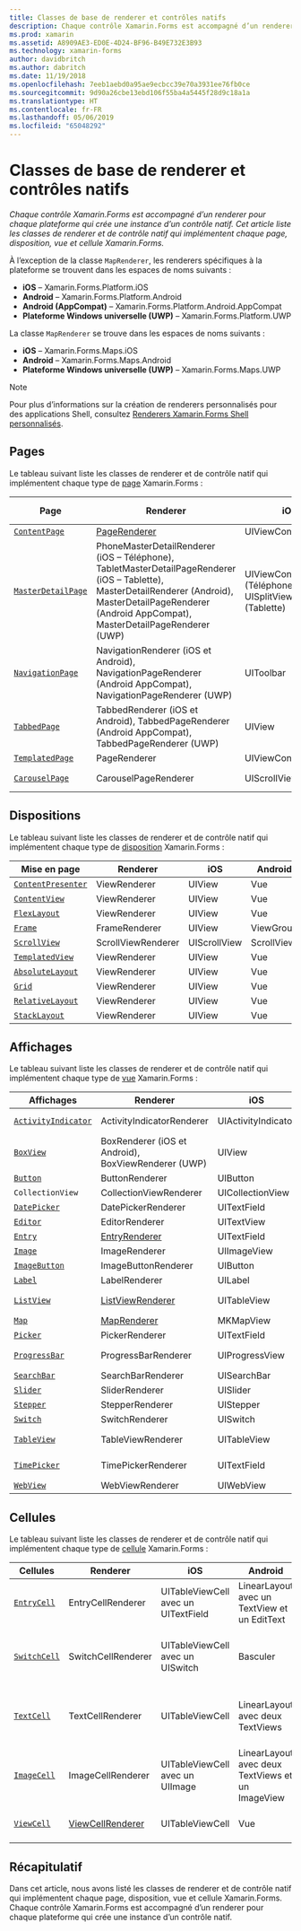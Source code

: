 ```yaml
---
title: Classes de base de renderer et contrôles natifs
description: Chaque contrôle Xamarin.Forms est accompagné d’un renderer pour chaque plateforme qui crée une instance d’un contrôle natif. Cet article liste les classes de renderer et de contrôle natif qui implémentent chaque page, disposition, vue et cellule Xamarin.Forms.
ms.prod: xamarin
ms.assetid: A8909AE3-ED0E-4D24-BF96-B49E732E3B93
ms.technology: xamarin-forms
author: davidbritch
ms.author: dabritch
ms.date: 11/19/2018
ms.openlocfilehash: 7eeb1aebd0a95ae9ecbcc39e70a3931ee76fb0ce
ms.sourcegitcommit: 9d90a26cbe13ebd106f55ba4a5445f28d9c18a1a
ms.translationtype: HT
ms.contentlocale: fr-FR
ms.lasthandoff: 05/06/2019
ms.locfileid: "65048292"
---
```

# <a name="renderer-base-classes-and-native-controls"></a>Classes de base de renderer et contrôles natifs

_Chaque contrôle Xamarin.Forms est accompagné d’un renderer pour chaque plateforme qui crée une instance d’un contrôle natif. Cet article liste les classes de renderer et de contrôle natif qui implémentent chaque page, disposition, vue et cellule Xamarin.Forms._

À l’exception de la classe `MapRenderer`, les renderers spécifiques à la plateforme se trouvent dans les espaces de noms suivants :

- **iOS** – Xamarin.Forms.Platform.iOS
- **Android** – Xamarin.Forms.Platform.Android
- **Android (AppCompat)** – Xamarin.Forms.Platform.Android.AppCompat
- **Plateforme Windows universelle (UWP)** – Xamarin.Forms.Platform.UWP

La classe `MapRenderer` se trouve dans les espaces de noms suivants :

- **iOS** – Xamarin.Forms.Maps.iOS
- **Android** – Xamarin.Forms.Maps.Android
- **Plateforme Windows universelle (UWP)** – Xamarin.Forms.Maps.UWP

> [!NOTE]
> Pour plus d’informations sur la création de renderers personnalisés pour des applications Shell, consultez [Renderers Xamarin.Forms Shell personnalisés](~/xamarin-forms/app-fundamentals/shell/customrenderers.md).

## <a name="pages"></a>Pages

Le tableau suivant liste les classes de renderer et de contrôle natif qui implémentent chaque type de [page](~/xamarin-forms/user-interface/controls/pages.md) Xamarin.Forms :

|Page|Renderer|iOS|Android|Android (AppCompat)|UWP|
|--- |--- |--- |--- |--- |--- |
|[`ContentPage`](xref:Xamarin.Forms.ContentPage)|[PageRenderer](~/xamarin-forms/app-fundamentals/custom-renderer/contentpage.md)|UIViewController|ViewGroup||FrameworkElement|
|[`MasterDetailPage`](xref:Xamarin.Forms.MasterDetailPage)|PhoneMasterDetailRenderer (iOS – Téléphone), TabletMasterDetailPageRenderer (iOS – Tablette), MasterDetailRenderer (Android), MasterDetailPageRenderer (Android AppCompat), MasterDetailPageRenderer (UWP)|UIViewController (Téléphone), UISplitViewController (Tablette)|DrawerLayout (v4)|DrawerLayout (v4)|FrameworkElement (Contrôle personnalisé)|
|[`NavigationPage`](xref:Xamarin.Forms.NavigationPage)|NavigationRenderer (iOS et Android), NavigationPageRenderer (Android AppCompat), NavigationPageRenderer (UWP)|UIToolbar|ViewGroup|ViewGroup|FrameworkElement (Contrôle personnalisé)|
|[`TabbedPage`](xref:Xamarin.Forms.TabbedPage)|TabbedRenderer (iOS et Android), TabbedPageRenderer (Android AppCompat), TabbedPageRenderer (UWP)|UIView|ViewPager|ViewPager|FrameworkElement (Pivot)|
|[`TemplatedPage`](xref:Xamarin.Forms.TemplatedPage)|PageRenderer|UIViewController|ViewGroup||FrameworkElement|
|[`CarouselPage`](xref:Xamarin.Forms.CarouselPage)|CarouselPageRenderer|UIScrollView|ViewPager|ViewPager|FrameworkElement (FlipView)|

## <a name="layouts"></a>Dispositions

Le tableau suivant liste les classes de renderer et de contrôle natif qui implémentent chaque type de [disposition](~/xamarin-forms/user-interface/controls/layouts.md) Xamarin.Forms :

|Mise en page|Renderer|iOS|Android|UWP|
|--- |--- |--- |--- |--- |
|[`ContentPresenter`](xref:Xamarin.Forms.ContentPresenter)|ViewRenderer|UIView|Vue|FrameworkElement|
|[`ContentView`](xref:Xamarin.Forms.ContentView)|ViewRenderer|UIView|Vue|FrameworkElement|
|[`FlexLayout`](xref:Xamarin.Forms.FlexLayout)|ViewRenderer|UIView|Vue|FrameworkElement|
|[`Frame`](xref:Xamarin.Forms.Frame)|FrameRenderer|UIView|ViewGroup|Bordure|
|[`ScrollView`](xref:Xamarin.Forms.ScrollView)|ScrollViewRenderer|UIScrollView|ScrollView|ScrollViewer|
|[`TemplatedView`](xref:Xamarin.Forms.TemplatedView)|ViewRenderer|UIView|Vue|FrameworkElement|
|[`AbsoluteLayout`](xref:Xamarin.Forms.AbsoluteLayout)|ViewRenderer|UIView|Vue|FrameworkElement|
|[`Grid`](xref:Xamarin.Forms.Grid)|ViewRenderer|UIView|Vue|FrameworkElement|
|[`RelativeLayout`](xref:Xamarin.Forms.RelativeLayout)|ViewRenderer|UIView|Vue|FrameworkElement|
|[`StackLayout`](xref:Xamarin.Forms.StackLayout)|ViewRenderer|UIView|Vue|FrameworkElement|

## <a name="views"></a>Affichages

Le tableau suivant liste les classes de renderer et de contrôle natif qui implémentent chaque type de [vue](~/xamarin-forms/user-interface/controls/views.md) Xamarin.Forms :

|Affichages|Renderer|iOS|Android|Android (AppCompat)|UWP|
|--- |--- |--- |--- |--- |--- |
|[`ActivityIndicator`](xref:Xamarin.Forms.ActivityIndicator)|ActivityIndicatorRenderer|UIActivityIndicator|Barre de progression||Barre de progression|
|[`BoxView`](xref:Xamarin.Forms.BoxView)|BoxRenderer (iOS et Android), BoxViewRenderer (UWP)|UIView|ViewGroup||Rectangle|
|[`Button`](xref:Xamarin.Forms.Button)|ButtonRenderer|UIButton|Bouton|AppCompatButton|Bouton|
|`CollectionView`|CollectionViewRenderer|UICollectionView||RecyclerView||
|[`DatePicker`](xref:Xamarin.Forms.DatePicker)|DatePickerRenderer|UITextField|EditText||DatePicker|
|[`Editor`](xref:Xamarin.Forms.Editor)|EditorRenderer|UITextView|EditText||TextBox|
|[`Entry`](xref:Xamarin.Forms.Entry)|[EntryRenderer](~/xamarin-forms/app-fundamentals/custom-renderer/entry.md)|UITextField|EditText||TextBox|
|[`Image`](xref:Xamarin.Forms.Image)|ImageRenderer|UIImageView|ImageView||Image|
|[`ImageButton`](xref:Xamarin.Forms.ImageButton)|ImageButtonRenderer|UIButton||AppCompatImageButton|Bouton|
|[`Label`](xref:Xamarin.Forms.Label)|LabelRenderer|UILabel|TextView||TextBlock|
|[`ListView`](xref:Xamarin.Forms.ListView)|[ListViewRenderer](~/xamarin-forms/app-fundamentals/custom-renderer/listview.md)|UITableView|Affichage de liste||Affichage de liste|
|[`Map`](xref:Xamarin.Forms.Maps.Map)|[MapRenderer](~/xamarin-forms/app-fundamentals/custom-renderer/map/index.md)|MKMapView|MKMapView||MapControl|
|[`Picker`](xref:Xamarin.Forms.Picker)|PickerRenderer|UITextField|EditText|EditText|ComboBox|
|[`ProgressBar`](xref:Xamarin.Forms.ProgressBar)|ProgressBarRenderer|UIProgressView|Barre de progression||Barre de progression|
|[`SearchBar`](xref:Xamarin.Forms.SearchBar)|SearchBarRenderer|UISearchBar|SearchView||AutoSuggestBox|
|[`Slider`](xref:Xamarin.Forms.Slider)|SliderRenderer|UISlider|SeekBar||Curseur|
|[`Stepper`](xref:Xamarin.Forms.Stepper)|StepperRenderer|UIStepper|LinearLayout||Contrôle|
|[`Switch`](xref:Xamarin.Forms.Switch)|SwitchRenderer|UISwitch|Basculer|SwitchCompat|Bouton bascule|
|[`TableView`](xref:Xamarin.Forms.TableView)|TableViewRenderer|UITableView|Affichage de liste||Affichage de liste|
|[`TimePicker`](xref:Xamarin.Forms.TimePicker)|TimePickerRenderer|UITextField|EditText||Sélecteur d'heure|
|[`WebView`](xref:Xamarin.Forms.WebView)|WebViewRenderer|UIWebView|WebView||WebView|

## <a name="cells"></a>Cellules

Le tableau suivant liste les classes de renderer et de contrôle natif qui implémentent chaque type de [cellule](~/xamarin-forms/user-interface/controls/cells.md) Xamarin.Forms :

|Cellules|Renderer|iOS|Android|UWP|
|--- |--- |--- |--- |--- |
|[`EntryCell`](xref:Xamarin.Forms.EntryCell)|EntryCellRenderer|UITableViewCell avec un UITextField|LinearLayout avec un TextView et un EditText|DataTemplate avec un TextBox|
|[`SwitchCell`](xref:Xamarin.Forms.SwitchCell)|SwitchCellRenderer|UITableViewCell avec un UISwitch|Basculer|DataTemplate avec un Grid contenant un TextBlock et un ToggleSwitch|
|[`TextCell`](xref:Xamarin.Forms.TextCell)|TextCellRenderer|UITableViewCell|LinearLayout avec deux TextViews|DataTemplate avec un StackPanel contenant deux TextBlocks|
|[`ImageCell`](xref:Xamarin.Forms.ImageCell)|ImageCellRenderer|UITableViewCell avec un UIImage|LinearLayout avec deux TextViews et un ImageView|DataTemplate avec un Grid contenant un Image et deux TextBlocks|
|[`ViewCell`](xref:Xamarin.Forms.ViewCell)|[ViewCellRenderer](~/xamarin-forms/app-fundamentals/custom-renderer/viewcell.md)|UITableViewCell|Vue|DataTemplate avec un ContentPresenter|

## <a name="summary"></a>Récapitulatif

Dans cet article, nous avons listé les classes de renderer et de contrôle natif qui implémentent chaque page, disposition, vue et cellule Xamarin.Forms. Chaque contrôle Xamarin.Forms est accompagné d’un renderer pour chaque plateforme qui crée une instance d’un contrôle natif.
